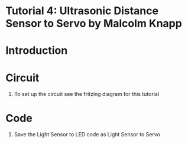 Tutorial 4: Ultrasonic Distance Sensor to Servo by Malcolm Knapp
===========

# Introduction
 

# Circuit
1. To set up the circuit see the fritzing diagram for this tutorial

# Code
1. Save the Light Sensor to LED code as Light Sensor to Servo
